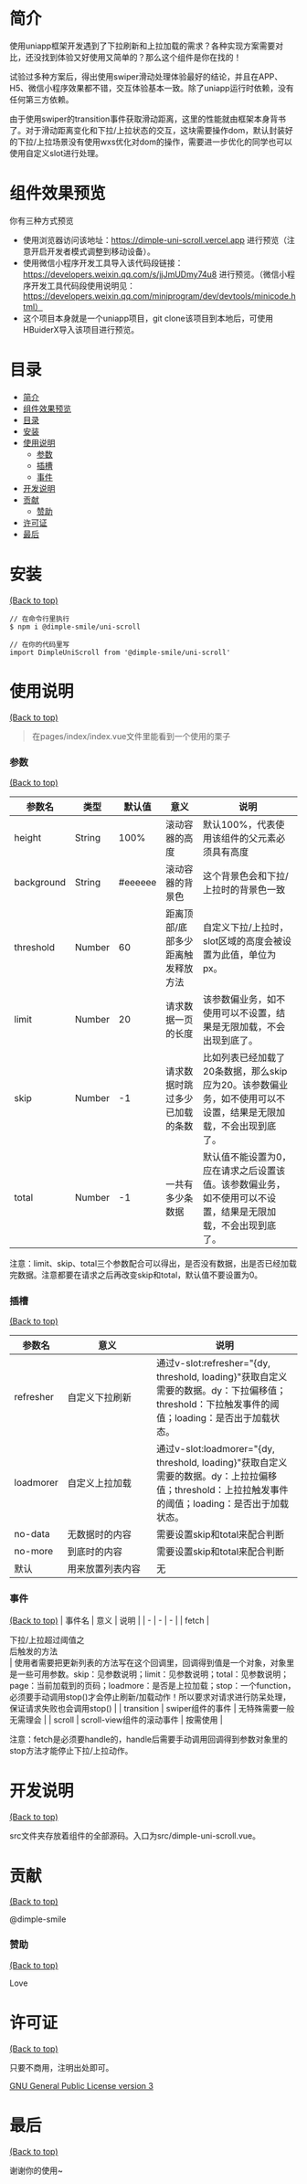 <!-- Add banner here -->

# 简介
使用uniapp框架开发遇到了下拉刷新和上拉加载的需求？各种实现方案需要对比，还没找到体验又好使用又简单的？那么这个组件是你在找的！

试验过多种方案后，得出使用swiper滑动处理体验最好的结论，并且在APP、H5、微信小程序效果都不错，交互体验基本一致。除了uniapp运行时依赖，没有任何第三方依赖。

由于使用swiper的transition事件获取滑动距离，这里的性能就由框架本身背书了。对于滑动距离变化和下拉/上拉状态的交互，这块需要操作dom，默认封装好的下拉/上拉场景没有使用wxs优化对dom的操作，需要进一步优化的同学也可以使用自定义slot进行处理。

# 组件效果预览
你有三种方式预览
- 使用浏览器访问该地址：https://dimple-uni-scroll.vercel.app 进行预览（注意开启开发者模式调整到移动设备）。
- 使用微信小程序开发工具导入该代码段链接：https://developers.weixin.qq.com/s/jjJmUDmy74u8 进行预览。（微信小程序开发工具代码段使用说明见：https://developers.weixin.qq.com/miniprogram/dev/devtools/minicode.html）
- 这个项目本身就是一个uniapp项目，git clone该项目到本地后，可使用HBuiderX导入该项目进行预览。

# 目录

- [简介](#简介)
- [组件效果预览](#组件效果预览)
- [目录](#目录)
- [安装](#安装)
- [使用说明](#使用说明)
    - [参数](#参数)
    - [插槽](#插槽)
    - [事件](#事件)
- [开发说明](#开发说明)
- [贡献](#贡献)
    - [赞助](#赞助)
- [许可证](#许可证)
- [最后](#最后)

# 安装
[(Back to top)](#目录)

```
// 在命令行里执行
$ npm i @dimple-smile/uni-scroll

// 在你的代码里写
import DimpleUniScroll from '@dimple-smile/uni-scroll'
```

# 使用说明
[(Back to top)](#目录)

> 在pages/index/index.vue文件里能看到一个使用的栗子
### 参数
[(Back to top)](#目录)

| 参数名 | 类型 | 默认值 | 意义 | 说明 |
| -| -| -| - | - |
| height | String | 100% | 滚动容器的高度 | 默认100%，代表使用该组件的父元素必须具有高度
| background | String | #eeeeee | 滚动容器的背景色 | 这个背景色会和下拉/上拉时的背景色一致 |
| threshold | Number | 60 | 距离顶部/底部多少距离触发释放方法 | 自定义下拉/上拉时，slot区域的高度会被设置为此值，单位为px。
| limit | Number | 20 | 请求数据一页的长度 | 该参数偏业务，如不使用可以不设置，结果是无限加载，不会出现到底了。 |
| skip | Number | -1 | 请求数据时跳过多少已加载的条数| 比如列表已经加载了20条数据，那么skip应为20。该参数偏业务，如不使用可以不设置，结果是无限加载，不会出现到底了。 |
| total | Number | -1 | 一共有多少条数据 | 默认值不能设置为0，应在请求之后设置该值。该参数偏业务，如不使用可以不设置，结果是无限加载，不会出现到底了。 |

注意：limit、skip、total三个参数配合可以得出，是否没有数据，出是否已经加载完数据。注意都要在请求之后再改变skip和total，默认值不要设置为0。

### 插槽
[(Back to top)](#目录)


| 参数名 | 意义 | 说明 |
| - | - | - |
| refresher | <div style="width:140px">自定义下拉刷新</div> | 通过v-slot:refresher="{dy, threshold, loading}"获取自定义需要的数据。dy：下拉偏移值；threshold：下拉触发事件的阈值；loading：是否出于加载状态。|
| loadmorer | 自定义上拉加载 | 通过v-slot:loadmorer="{dy, threshold, loading}"获取自定义需要的数据。dy：上拉拉偏移值；threshold：上拉拉触发事件的阈值；loading：是否出于加载状态。|
| no-data | 无数据时的内容 | 需要设置skip和total来配合判断 |
| no-more | 到底时的内容 | 需要设置skip和total来配合判断 |
| 默认 | 用来放置列表内容 | 无

### 事件
[(Back to top)](#目录)
| 事件名 | 意义 | 说明 |
| - | - | - |
| fetch | <div style="width:140px">下拉/上拉超过阈值之后触发的方法</div> | 使用者需要把更新列表的方法写在这个回调里，回调得到值是一个对象，对象里是一些可用参数。skip：见参数说明；limit：见参数说明；total：见参数说明；page：当前加载到的页码；loadmore：是否是上拉加载；stop：一个function，必须要手动调用stop()才会停止刷新/加载动作！所以要求对请求进行防呆处理，保证请求失败也会调用stop() |
| transition | swiper组件的事件 | 无特殊需要一般无需理会 |
| scroll | scroll-view组件的滚动事件 | 按需使用 |

注意：fetch是必须要handle的，handle后需要手动调用回调得到参数对象里的stop方法才能停止下拉/上拉动作。
# 开发说明
[(Back to top)](#目录)

src文件夹存放着组件的全部源码。入口为src/dimple-uni-scroll.vue。

# 贡献
[(Back to top)](#目录)

@dimple-smile

### 赞助
[(Back to top)](#目录)

Love
# 许可证
[(Back to top)](#目录)

只要不商用，注明出处即可。

[GNU General Public License version 3](https://opensource.org/licenses/GPL-3.0)

# 最后
[(Back to top)](#目录)

谢谢你的使用~
